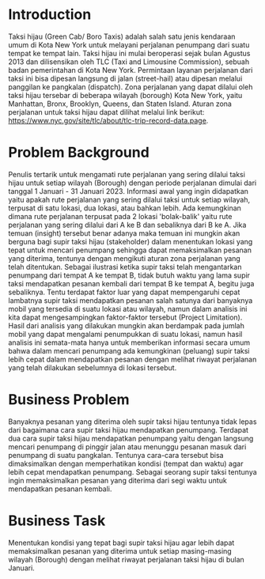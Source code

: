 # Introduction
Taksi hijau (Green Cab/ Boro Taxis) adalah salah satu jenis kendaraan umum di Kota New York untuk melayani perjalanan penumpang dari suatu tempat ke tempat lain. Taksi hijau ini mulai beroperasi sejak bulan Agustus 2013 dan dilisensikan oleh TLC (Taxi and Limousine Commission), sebuah badan pemerintahan di Kota New York. Permintaan layanan perjalanan dari taksi ini bisa dipesan langsung di jalan (street-hail) atau dipesan melalui panggilan ke pangkalan (dispatch). Zona perjalanan yang dapat dilalui oleh taksi hijau tersebar di beberapa wilayah (borough) Kota New York, yaitu Manhattan, Bronx, Brooklyn, Queens, dan Staten Island. Aturan zona perjalanan untuk taksi hijau dapat dilihat melalui link berikut: https://www.nyc.gov/site/tlc/about/tlc-trip-record-data.page. 

# Problem Background
Penulis tertarik untuk mengamati rute perjalanan yang sering dilalui taksi hijau untuk setiap wilayah (Borough) dengan periode perjalanan dimulai dari tanggal 1 Januari - 31 Januari 2023. Informasi awal yang ingin didapatkan yaitu apakah rute perjalanan yang sering dilalui taksi untuk setiap wilayah, terpusat di satu lokasi, dua lokasi, atau bahkan lebih. Ada kemungkinan dimana rute perjalanan terpusat pada 2 lokasi 'bolak-balik' yaitu rute perjalanan yang sering dilalui dari A ke B dan sebaliknya dari B ke A. Jika temuan (insight) tersebut benar adanya maka temuan ini mungkin akan berguna bagi supir taksi hijau (stakeholder) dalam menentukan lokasi yang tepat untuk mencari penumpang sehingga dapat memaksimalkan pesanan yang diterima, tentunya dengan mengikuti aturan zona perjalanan yang telah ditentukan. Sebagai ilustrasi ketika supir taksi telah mengantarkan penumpang dari tempat A ke tempat B, tidak butuh waktu yang lama supir taksi mendapatkan pesanan kembali dari tempat B ke tempat A, begitu juga sebaliknya. Tentu terdapat faktor luar yang dapat mempengaruhi cepat lambatnya supir taksi mendapatkan pesanan salah satunya dari banyaknya mobil yang tersedia di suatu lokasi atau wilayah, namun dalam analisis ini kita dapat mengesampingkan faktor-faktor tersebut (Project Limitation). Hasil dari analisis yang dilakukan mungkin akan berdampak pada jumlah mobil yang dapat mengalami penumpukkan di suatu lokasi, namun hasil analisis ini semata-mata hanya untuk memberikan informasi secara umum bahwa dalam mencari penumpang ada kemungkinan (peluang) supir taksi lebih cepat dalam mendapatkan pesanan dengan melihat riwayat perjalanan yang telah dilakukan sebelumnya di lokasi tersebut.

# Business Problem
Banyaknya pesanan yang diterima oleh supir taksi hijau tentunya tidak lepas dari bagaimana cara supir taksi hijau mendapatkan penumpang. Terdapat dua cara supir taksi hijau mendapatkan penumpang yaitu dengan langsung mencari penumpang di pinggir jalan atau menunggu pesanan masuk dari penumpang di suatu pangkalan. Tentunya cara-cara tersebut bisa dimaksimalkan dengan memperhatikan kondisi (tempat dan waktu) agar lebih cepat mendapatkan penumpang. Sebagai seorang supir taksi tentunya ingin memaksimalkan pesanan yang diterima dari segi waktu untuk mendapatkan pesanan kembali.

# Business Task
Menentukan kondisi yang tepat bagi supir taksi hijau agar lebih dapat memaksimalkan pesanan yang diterima untuk setiap masing-masing wilayah (Borough) dengan melihat riwayat perjalanan taksi hijau di bulan Januari.
